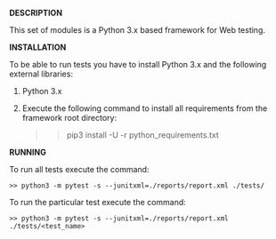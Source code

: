**DESCRIPTION**

This set of modules is a Python 3.x based framework for Web testing.

**INSTALLATION**

To be able to run tests you have to install Python 3.x and the following external 
libraries:

1. Python 3.x 
2. Execute the following command to install all requirements from the framework root directory:

    >> pip3 install -U -r python_requirements.txt


**RUNNING**

To run all tests execute the command:
	
	>> python3 -m pytest -s --junitxml=./reports/report.xml ./tests/
	
To run the particular test execute the command:

	>> python3 -m pytest -s --junitxml=./reports/report.xml ./tests/<test_name>

